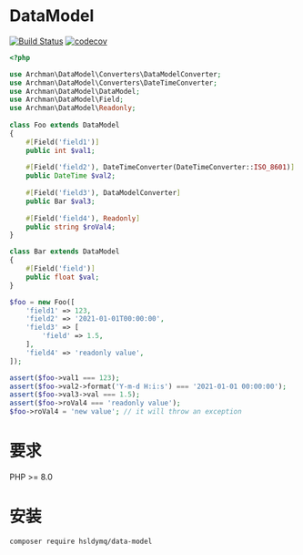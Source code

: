 # DataModel
[![Build Status](https://travis-ci.com/hsldymq/data-model.svg?branch=main)](https://travis-ci.com/hsldymq/data-model)
[![codecov](https://codecov.io/gh/hsldymq/data-model/branch/main/graph/badge.svg?token=H9S1V7NSIB)](https://codecov.io/gh/hsldymq/data-model)

```php
<?php

use Archman\DataModel\Converters\DataModelConverter;
use Archman\DataModel\Converters\DateTimeConverter;
use Archman\DataModel\DataModel;
use Archman\DataModel\Field;
use Archman\DataModel\Readonly;
 
class Foo extends DataModel
{
    #[Field('field1')]
    public int $val1;
    
    #[Field('field2'), DateTimeConverter(DateTimeConverter::ISO_8601)]
    public DateTime $val2;
    
    #[Field('field3'), DataModelConverter]
    public Bar $val3;
    
    #[Field('field4'), Readonly]
    public string $roVal4;
}

class Bar extends DataModel
{
    #[Field('field')]
    public float $val;
}

$foo = new Foo([
    'field1' => 123,
    'field2' => '2021-01-01T00:00:00',
    'field3' => [
        'field' => 1.5,
    ],
    'field4' => 'readonly value',
]);

assert($foo->val1 === 123);
assert($foo->val2->format('Y-m-d H:i:s') === '2021-01-01 00:00:00');
assert($foo->val3->val === 1.5);
assert($foo->roVal4 === 'readonly value');
$foo->roVal4 = 'new value'; // it will throw an exception
```

# 要求
PHP >= 8.0

# 安装

```bash
composer require hsldymq/data-model
```